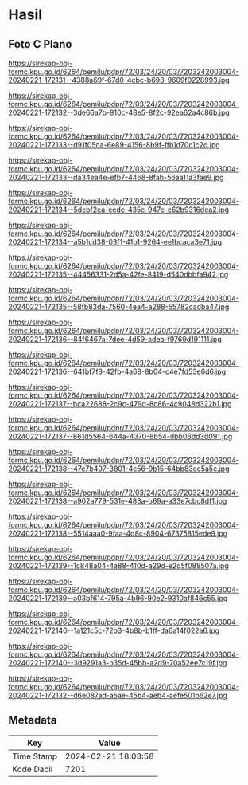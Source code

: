 # Hasil

## Foto C Plano

https://sirekap-obj-formc.kpu.go.id/6264/pemilu/pdpr/72/03/24/20/03/7203242003004-20240221-172131--4388a69f-67d0-4cbc-b698-9609f0228993.jpg

https://sirekap-obj-formc.kpu.go.id/6264/pemilu/pdpr/72/03/24/20/03/7203242003004-20240221-172132--3de66a7b-910c-48e5-8f2c-92ea62a4c86b.jpg

https://sirekap-obj-formc.kpu.go.id/6264/pemilu/pdpr/72/03/24/20/03/7203242003004-20240221-172133--d91f05ca-6e89-4156-8b9f-ffb1d70c1c2d.jpg

https://sirekap-obj-formc.kpu.go.id/6264/pemilu/pdpr/72/03/24/20/03/7203242003004-20240221-172133--da34ea4e-efb7-4468-8fab-56aa11a3fae9.jpg

https://sirekap-obj-formc.kpu.go.id/6264/pemilu/pdpr/72/03/24/20/03/7203242003004-20240221-172134--5debf2ea-eede-435c-947e-c62b9316dea2.jpg

https://sirekap-obj-formc.kpu.go.id/6264/pemilu/pdpr/72/03/24/20/03/7203242003004-20240221-172134--a5b1cd38-03f1-41b1-9264-ee1bcaca3e71.jpg

https://sirekap-obj-formc.kpu.go.id/6264/pemilu/pdpr/72/03/24/20/03/7203242003004-20240221-172135--44456331-2d5a-42fe-8419-d540dbbfa942.jpg

https://sirekap-obj-formc.kpu.go.id/6264/pemilu/pdpr/72/03/24/20/03/7203242003004-20240221-172135--58fb83da-7560-4ea4-a288-55782cadba47.jpg

https://sirekap-obj-formc.kpu.go.id/6264/pemilu/pdpr/72/03/24/20/03/7203242003004-20240221-172136--84f6467a-7dee-4d59-adea-f9769d191111.jpg

https://sirekap-obj-formc.kpu.go.id/6264/pemilu/pdpr/72/03/24/20/03/7203242003004-20240221-172136--641bf7f8-42fb-4a68-8b04-c4e7fd53e6d6.jpg

https://sirekap-obj-formc.kpu.go.id/6264/pemilu/pdpr/72/03/24/20/03/7203242003004-20240221-172137--bca22688-2c9c-479d-8c86-4c9048d322b1.jpg

https://sirekap-obj-formc.kpu.go.id/6264/pemilu/pdpr/72/03/24/20/03/7203242003004-20240221-172137--861d5564-644a-4370-8b54-dbb06dd3d091.jpg

https://sirekap-obj-formc.kpu.go.id/6264/pemilu/pdpr/72/03/24/20/03/7203242003004-20240221-172138--47c7b407-3801-4c56-9b15-64bb83ce5a5c.jpg

https://sirekap-obj-formc.kpu.go.id/6264/pemilu/pdpr/72/03/24/20/03/7203242003004-20240221-172138--a902a779-531e-483a-b69a-a33e7cbc8df1.jpg

https://sirekap-obj-formc.kpu.go.id/6264/pemilu/pdpr/72/03/24/20/03/7203242003004-20240221-172138--5514aaa0-9faa-4d8c-8904-67375815ede9.jpg

https://sirekap-obj-formc.kpu.go.id/6264/pemilu/pdpr/72/03/24/20/03/7203242003004-20240221-172139--1c848a04-4a88-410d-a29d-e2d5f088507a.jpg

https://sirekap-obj-formc.kpu.go.id/6264/pemilu/pdpr/72/03/24/20/03/7203242003004-20240221-172139--a03bf614-795a-4b96-90e2-9310af846c55.jpg

https://sirekap-obj-formc.kpu.go.id/6264/pemilu/pdpr/72/03/24/20/03/7203242003004-20240221-172140--1a121c5c-72b3-4b8b-b1ff-da6a14f022a6.jpg

https://sirekap-obj-formc.kpu.go.id/6264/pemilu/pdpr/72/03/24/20/03/7203242003004-20240221-172140--3d9291a3-b35d-45bb-a2d9-70a52ee7c19f.jpg

https://sirekap-obj-formc.kpu.go.id/6264/pemilu/pdpr/72/03/24/20/03/7203242003004-20240221-172132--d6e087ad-a5ae-45b4-aeb4-aefe501b62e7.jpg


## Metadata

| Key        | Value               |
| ---------- | ------------------- |
| Time Stamp | 2024-02-21 18:03:58 |
| Kode Dapil | 7201                |



